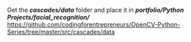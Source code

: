 Get the ***cascades/data*** folder and place it in ***portfolio/Python Projects/facial_recognition/***
https://github.com/codingforentrepreneurs/OpenCV-Python-Series/tree/master/src/cascades/data
